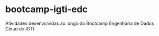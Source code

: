 # bootcamp-igti-edc
Atividades desenvolvidas ao longo do Bootcamp Engenharia de Dados Cloud do IGTI.
